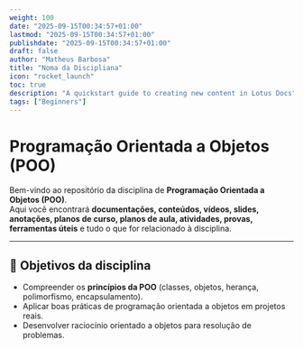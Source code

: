 ```yaml
---
weight: 100
date: "2025-09-15T00:34:57+01:00"
lastmod: "2025-09-15T00:34:57+01:00"
publishdate: "2025-09-15T00:34:57+01:00"
draft: false
author: "Matheus Barbosa"
title: "Noma da Discipliana"
icon: "rocket_launch"
toc: true
description: "A quickstart guide to creating new content in Lotus Docs"
tags: ["Beginners"]
---
```


# Programação Orientada a Objetos (POO)

Bem-vindo ao repositório da disciplina de **Programação Orientada a Objetos (POO)**.  
Aqui você encontrará **documentações, conteúdos, vídeos, slides, anotações, planos de curso, planos de aula, atividades, provas, ferramentas úteis** e tudo o que for relacionado à disciplina.

---

## 🎯 Objetivos da disciplina

- Compreender os **princípios da POO** (classes, objetos, herança, polimorfismo, encapsulamento).
- Aplicar boas práticas de programação orientada a objetos em projetos reais.
- Desenvolver raciocínio orientado a objetos para resolução de problemas.

